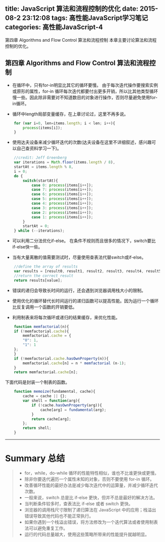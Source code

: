 title: JavaScript 算法和流程控制的优化
date: 2015-08-2 23:12:08
tags: 高性能JavaScript学习笔记
categories: 高性能JavaScript-4
---
第四章 Algorithms and Flow Control 算法和流程控制
本章主要讨论算法和流程控制的优化。
<!--more-->
第四章 Algorithms and Flow Control 算法和流程控制
---
- 在循环中，只有for-in明显比其它的循环要慢。
由于每次迭代操作要搜索实例或原形的属性，for-in 循环每次迭代都要付出更多开销，所以比其他类型循环慢一些。因此除非需要对不知道数目的对象进行操作，否则尽量避免使用for-in循环。

- 循环中length局部变量缓存，在上章讨论过，这里不再多说。
```js
	for (var i=0, len=items.length; i < len; i++){
		process(items[i]);
	}
```
- 使用达夫设备来减少循环迭代的次数(达夫设备在这里不详细叙述，感兴趣可以自己查资料学习一下)。
```js
	//credit: Jeff Greenberg
	var iterations = Math.floor(items.length / 8),
	startAt = items.length % 8,
	i = 0;
	do {
		switch(startAt){
			case 0: process(items[i++]);
			case 7: process(items[i++]);
			case 6: process(items[i++]);
			case 5: process(items[i++]);
			case 4: process(items[i++]);
			case 3: process(items[i++]);
			case 2: process(items[i++]);
			case 1: process(items[i++]);
		}
		startAt = 0;
	} while (--iterations);
```
- 可以利用二分法优化if-else。 在条件不规则而且很多的情况下，switch要比if-else快一些。

- 当有大量离散的值需要测试时，尽量使用查表法代替switch或if-else。
```js
	//define the array of results
	var results = [result0, result1, result2, result3, result4, result5, result6, result7, result8, result9, result10]
	//return the correct result
	return results[value];
```
- 错误的递归会导致长时间的运行，还会遇到浏览器调用栈大小的限制。
- 使用优化的循环替代长时间运行的递归函数可以提高性能。因为运行一个循环比反复调用一个函数的开销要低。

- 利用制表来将每次循环或递归的结果缓存，来优化性能。
```js
	function memfactorial(n){
	if (!memfactorial.cache){
		memfactorial.cache = {
		"0": 1,
		"1": 1
	};
	}
	if (!memfactorial.cache.hasOwnProperty(n)){
		memfactorial.cache[n] = n * memfactorial (n-1);
	}
	return memfactorial.cache[n];
```

下面代码是封装一个制表的函数。
```js
	function memoize(fundamental, cache){
		cache = cache || {};
		var shell = function(arg){
			if (!cache.hasOwnProperty(arg)){
				cache[arg] = fundamental(arg);
			}
			return cache[arg];
		};
		return shell;
	}
```

---
Summary 总结
===

> - for，while，do-while 循环的性能特性相似，谁也不比谁更快或更慢。
> - 除非你要迭代遍历一个属性未知的对象，否则不要使用 for-in 循环。
> - 改善循环性能的最好办法是减少每次迭代中的运算量，并减少循环迭代次数。
> - 一般来说，switch 总是比 if-else 更快，但并不总是最好的解决方法。
> - 当判断条件较多时，查表法比 if-else 或者 switch 更快。
> - 浏览器的调用栈尺寸限制了递归算法在 JavaScript 中的应用；栈溢出错误导致其他代码也不能正常执行。
> - 如果你遇到一个栈溢出错误，将方法修改为一个迭代算法或者使用制表法可以避免重复工作。
> - 运行的代码总量越大，使用这些策略所带来的性能提升就越明显。
